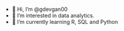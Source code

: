 - 👋 Hi, I’m @gdevgan00
- 👀 I’m interested in data analytics.
- 🌱 I’m currently learning R, SQL and Python

<!---
gdevgan00/gdevgan00 is a ✨ special ✨ repository because its `README.md` (this file) appears on your GitHub profile.
You can click the Preview link to take a look at your changes.
--->
